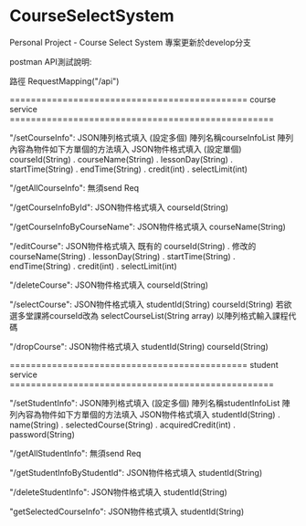 # CourseSelectSystem
Personal Project - Course Select System
專案更新於develop分支

postman API測試說明:

路徑
RequestMapping("/api")

============================================= course service ==================================================

"/setCourseInfo":
JSON陣列格式填入 (設定多個)
陣列名稱courseInfoList
陣列內容為物件如下方單個的方法填入
JSON物件格式填入 (設定單個)
courseId(String) . courseName(String) . lessonDay(String) . startTime(String) . endTime(String) . credit(int) . selectLimit(int)

"/getAllCourseInfo":
無須send Req

"/getCourseInfoById":
JSON物件格式填入
courseId(String)

"/getCourseInfoByCourseName":
JSON物件格式填入
courseName(String)

"/editCourse":
JSON物件格式填入
既有的 courseId(String) . 修改的 courseName(String) . lessonDay(String) . startTime(String) . endTime(String) . credit(int) . selectLimit(int)

"/deleteCourse":
JSON物件格式填入
courseId(String)

"/selectCourse":
JSON物件格式填入
studentId(String)
courseId(String)
若欲選多堂課將courseId改為
selectCourseList(String array)
以陣列格式輸入課程代碼

"/dropCourse":
JSON物件格式填入
studentId(String)
courseId(String)

============================================= student service ==================================================

"/setStudentInfo":
JSON陣列格式填入 (設定多個)
陣列名稱studentInfoList
陣列內容為物件如下方單個的方法填入
JSON物件格式填入
studentId(String) . name(String) . selectedCourse(String) . acquiredCredit(int) . password(String)

"/getAllStudentInfo":
無須send Req

"/getStudentInfoByStudentId":
JSON物件格式填入
studentId(String)

"/deleteStudentInfo":
JSON物件格式填入
studentId(String)

"getSelectedCourseInfo":
JSON物件格式填入
studentId(String)
